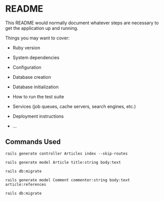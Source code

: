 # README

This README would normally document whatever steps are necessary to get the
application up and running.

Things you may want to cover:

* Ruby version

* System dependencies

* Configuration

* Database creation

* Database initialization

* How to run the test suite

* Services (job queues, cache servers, search engines, etc.)

* Deployment instructions

* ...

## Commands Used

```
rails generate controller Articles index --skip-routes

rails generate model Article title:string body:text

rails db:migrate

rails generate model Comment commenter:string body:text article:references

rails db:migrate
```
